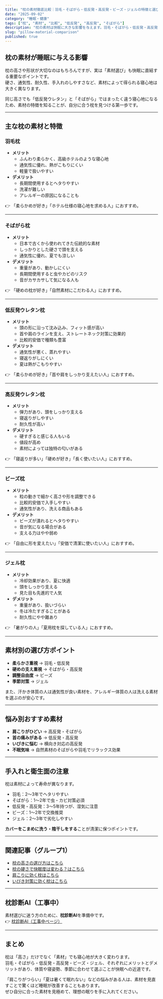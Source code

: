 ```yaml
---
title: "枕の素材徹底比較｜羽毛・そばがら・低反発・高反発・ビーズ・ジェルの特徴と選び方"
date: "2025-09-02"
category: "睡眠・健康"
tags: ["枕", "素材", "比較", "低反発", "高反発", "そばがら"]
description: "枕の素材は快眠に大きな影響を与えます。羽毛・そばがら・低反発・高反発・ビーズ・ジェルなどの代表的な素材を比較し、それぞれのメリットとデメリット、どんな人におすすめかを詳しく解説します。"
slug: "pillow-material-comparison"
published: true
---
```


## 枕の素材が睡眠に与える影響
枕の高さや形状が大切なのはもちろんですが、実は「素材選び」も快眠に直結する重要なポイントです。  
硬さ、通気性、耐久性、手入れのしやすさなど、素材によって得られる寝心地は大きく異なります。  

同じ高さでも「低反発ウレタン」と「そばがら」ではまったく違う寝心地になるため、素材の特徴を知ることが、自分に合う枕を見つける第一歩です。  

---

## 主な枕の素材と特徴

### 羽毛枕
- **メリット**  
  - ふんわり柔らかく、高級ホテルのような寝心地  
  - 通気性に優れ、熱がこもりにくい  
  - 軽量で扱いやすい  
- **デメリット**  
  - 長期間使用するとヘタりやすい  
  - 洗濯が難しい  
  - アレルギーの原因になることも  

👉 「柔らかめが好き」「ホテル仕様の寝心地を求める人」におすすめ。

---

### そばがら枕
- **メリット**  
  - 日本で古くから使われてきた伝統的な素材  
  - しっかりとした硬さで頭を支える  
  - 通気性に優れ、夏でも涼しい  
- **デメリット**  
  - 重量があり、動かしにくい  
  - 長期間使用すると虫やカビのリスク  
  - 音がカサカサして気になる人も  

👉 「硬めの枕が好き」「自然素材にこだわる人」におすすめ。

---

### 低反発ウレタン枕
- **メリット**  
  - 頭の形に沿って沈み込み、フィット感が高い  
  - 首や肩のラインを支え、ストレートネック対策に効果的  
  - 比較的安価で種類も豊富  
- **デメリット**  
  - 通気性が悪く、蒸れやすい  
  - 寝返りがしにくい  
  - 夏は熱がこもりやすい  

👉 「柔らかめが好き」「首や肩をしっかり支えたい人」におすすめ。

---

### 高反発ウレタン枕
- **メリット**  
  - 弾力があり、頭をしっかり支える  
  - 寝返りがしやすい  
  - 耐久性が高い  
- **デメリット**  
  - 硬すぎると感じる人もいる  
  - 値段が高め  
  - 素材によっては独特の匂いがある  

👉 「寝返りが多い」「硬めが好き」「長く使いたい人」におすすめ。

---

### ビーズ枕
- **メリット**  
  - 粒の動きで細かく高さや形を調整できる  
  - 比較的安価で入手しやすい  
  - 通気性があり、洗える商品もある  
- **デメリット**  
  - ビーズが潰れるとヘタりやすい  
  - 音が気になる場合がある  
  - 支える力はやや弱め  

👉 「自由に形を変えたい」「安価で清潔に使いたい人」におすすめ。

---

### ジェル枕
- **メリット**  
  - 冷却効果があり、夏に快適  
  - 頭をしっかり支える  
  - 見た目も先進的で人気  
- **デメリット**  
  - 重量があり、扱いづらい  
  - 冬は冷たすぎることがある  
  - 耐久性にやや難あり  

👉 「暑がりの人」「夏用枕を探している人」におすすめ。

---

## 素材別の選び方ポイント
- **柔らかさ重視** → 羽毛・低反発  
- **硬めの支え重視** → そばがら・高反発  
- **調整自由度** → ビーズ  
- **季節対策** → ジェル  

また、汗かき体質の人は通気性が良い素材を、アレルギー体質の人は洗える素材を選ぶのが安心です。  

---

## 悩み別おすすめ素材
- **肩こりがひどい** → 高反発・そばがら  
- **首の痛みがある** → 低反発・高反発  
- **いびきに悩む** → 横向き対応の高反発  
- **不眠気味** → 自然素材のそばがらや羽毛でリラックス効果  

---

## 手入れと衛生面の注意
枕は素材によって寿命が異なります。  
- 羽毛：2〜3年でヘタリやすい  
- そばがら：1〜2年で虫・カビ対策必須  
- 低反発・高反発：3〜5年持つが、湿気に注意  
- ビーズ：1〜2年で交換推奨  
- ジェル：2〜3年で劣化しやすい  

**カバーをこまめに洗う・陰干しをする**ことが清潔に保つポイントです。

---

## 関連記事（グループ1）
- [枕の高さの選び方はこちら](/articles/sleep-health/knowledge/pillow-height-how-to-choose)  
- [枕の硬さで快眠度は変わる？はこちら](/articles/sleep-health/knowledge/pillow-hardness-how-to-choose)  
- [肩こりに効く枕はこちら](/articles/sleep-health/knowledge/pillow-for-shoulder-pain)  
- [いびき対策に効く枕はこちら](/articles/sleep-health/knowledge/pillow-for-snoring)  

---

## 枕診断AI（工事中）
素材選びに迷う方のために、**枕診断AI**を準備中です。  
👉 [枕診断AI（工事中ページ）](/pillow/diagnosis)

---

## まとめ
枕は「高さ」だけでなく「素材」でも寝心地が大きく変わります。  
羽毛・そばがら・低反発・高反発・ビーズ・ジェル、それぞれにメリットとデメリットがあり、体質や寝姿勢、季節に合わせて選ぶことが快眠への近道です。  

「肩こりがつらい」「夏は暑くて眠れない」などの悩みがある人は、素材を見直すことで驚くほど睡眠が改善することもあります。  
ぜひ自分に合った素材を見極めて、理想の眠りを手に入れてください。
